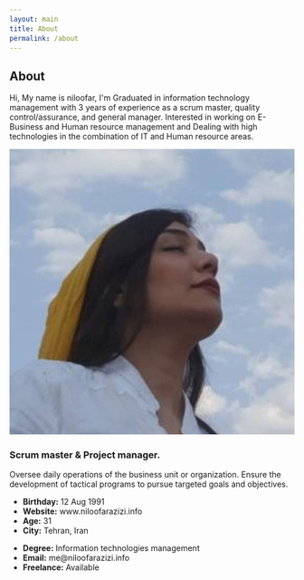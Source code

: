 ```yaml
---
layout: main
title: About
permalink: /about
---
```


<section id="about" class="about">
    <div class="container">
        <div class="section-title">
            <h2>About</h2>
            <p>
                Hi, My name is niloofar, I'm Graduated in information technology management with 3 years of experience as a scrum master, quality control/assurance, and
                general manager. Interested in working on E-Business and Human resource management and Dealing with high technologies in
                the combination of IT and Human resource areas.
            </p>
        </div>
        <div class="row">
            <div class="col-lg-4" data-aos="fade-right">
            <img src="assets/img/me.jpg" class="img-fluid" alt="">
            </div>
            <div class="col-lg-8 pt-4 pt-lg-0 content" data-aos="fade-left">
            <h3>Scrum master &amp; Project manager.</h3>
            <p class="fst-italic">
                Oversee daily operations of the business unit or organization. Ensure the development of tactical programs to pursue targeted goals and objectives.
            </p>
            <div class="row">
                <div class="col-lg-6">
                <ul>
                    <li><i class="bi bi-chevron-right"></i> <strong>Birthday:</strong> <span>12 Aug 1991</span></li>
                    <li><i class="bi bi-chevron-right"></i> <strong>Website:</strong> <span>www.niloofarazizi.info</span></li>
                    <li><i class="bi bi-chevron-right"></i> <strong>Age:</strong> <span>31</span></li>
                    <li><i class="bi bi-chevron-right"></i> <strong>City:</strong> <span>Tehran, Iran</span></li>
                </ul>
                </div>
                <div class="col-lg-6">
                <ul>
                    <li><i class="bi bi-chevron-right"></i> <strong>Degree:</strong> <span>Information technologies management</span></li>
                    <li><i class="bi bi-chevron-right"></i> <strong>Email:</strong> <span>me@niloofarazizi.info</span></li>
                    <li><i class="bi bi-chevron-right"></i> <strong>Freelance:</strong> <span>Available</span></li>
                </ul>
                </div>
            </div>
            <!-- <p>
                Officiis eligendi itaque labore et dolorum mollitia officiis optio vero. Quisquam sunt adipisci omnis et ut. Nulla accusantium dolor incidunt officia tempore. Et eius omnis.
                Cupiditate ut dicta maxime officiis quidem quia. Sed et consectetur qui quia repellendus itaque neque. Aliquid amet quidem ut quaerat cupiditate. Ab et eum qui repellendus omnis culpa magni laudantium dolores.
            </p> -->
            </div>
        </div>
    </div>
</section>
<!-- End About Section -->


